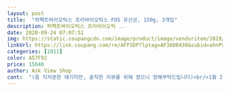 ```yaml
---
layout: post 
title:  "퍼펙트바이오틱스 프리바이오틱스 FOS 유산균, 150g, 3개입" 
description: 퍼펙트바이오틱스 프리바이오틱 ..
date: 2020-09-24 07:07:51 
img: https://static.coupangcdn.com/image/product/image/vendoritem/2019/04/09/3087467979/d5c54f58-fb5e-4851-84aa-ccf85844a2a5.jpg 
linkUrl: https://link.coupang.com/re/AFFSDP?lptag=AF3600438&subid=ahnPublicAsk&pageKey=9336271&itemId=55698631&vendorItemId=4643240587&traceid=V0-113-c7ceef6b4bd14e24 
categories: [1011] 
color: A57F92 
price: 15640 
author: Ask View Shop 
cont:  "(좀 지저분한 얘기지만, 솔직한 리뷰를 위해 썼으니 양해부탁드립니다)<br/>1월 27일  어제 공복에 프리 한 봉 먹은 30분 후 프로를 섭취했습니다.<br/><br/>♡<br/>♡ 사실 제가 지금껏 프로바이오틱스만 아침 저녁으로 식전 먹다가  도중에 프리 한 번 먹다가  다시 이번에 프리 .<br/>프로 같이 먹으려 구매했습니다.<br/><br/>♡ 일단 유통기한은 2021년 9월 18일까지 입니다.<br/><br/>♡ 코로나 바이러스 때문에 장건강에 신경쓰려 급히 주문했고요.<br/><br/>♡ 프리바이오틱스는 하루 8그램을  넘기면 안된다 합니다.<br/><br/>♡다른 제품의 프리보다 우유가 들어있어 살짝 우유비린맛이 나네요! 알레르기 있으신 분은 섭취 권유는 좀 고려하셔야 할 듯 하구요.<br/> 우유 비린맛으로 가루 입안에 넣고 물 마셔야 될 것 같습니다.<br/><br/>♡양이 5그램인데 한꺼번에  털어 목구멍에  넘기면 걸리기도 하겠으나, 조심스럽게 천천히  삼키면 괜찮습니다.<br/><br/>♡프리바이오가 그렇듯 이제품 또한 가루 입자가 상당히 곱습니다.<br/><br/>일단 오늘 그리고 며칠 섭취 후 후기 또  올리겠습니다.<br/><br/>구매이유<br/>그 역할이 프리바이오틱스와 프로바이오틱스입니다.<br/><br/>그 유익균의 먹이가 프리바이오틱스 입니다.<br/><br/>그동안 헛투루 유산균 먹었어요ㅜㅜ<br/>그때그때 저렴이로 주문해먹어요<br/>그래서 우리 몸에  유익균이  잘 살아 장에 도달해 쑤욱 쑤욱변이 잘 나오게 하려면 프리바이오 틱스를 먹어야 합니다.<br/>  물론 프로바이오와 곁들여 먹으면 더 좋지요!<br/>그러니까 유해균이 많으면 비만 체질이 되기 싶고 면연력이 약해져 아픈 몸이 되기도 합니다.<br/> 장이 안 좋으면 알레르기 체질등 모든 병의 근원이 되기도 합니다.<br/><br/>그렇게 되지 않으려면, 튼튼한 장을 만들어 줘야 하는데,<br/>기준섭취량을  넘기면 설사를 유발할 수 있다합니다.<br/><br/>남편은 프리를 먹고 식 후 바로 화장실 가더군요! (남편 또한 우유 비릿함에 물과 함께 섭취했습니다.<br/>)<br/>니 아주 조심해야  돼요! 프리는 그만큼 입자가 곱고 양이 많게 느껴져요.<br/><br/>대부분 입자가 아주 고우니 먹을 때 목에 걸리지 않게 기도로 흡입되지 않게 조심하세요<br/>동남아 갔다가 사오는 망고말랭이 맛이 나네요<br/>면역력도 높아지구요.<br/><br/>보통 한포에 5그램이고<br/>비슷비슷하다고 아무거나 드시지마시고 꼭 프리바이오틱스 유산균을 드셔야해요!! 유익균이 프로바이오틱스 유산균이구요.<br/><br/>사실 같은 제품  프로를 지속적으로 먹으니, 처음엔 좋다가 나중엔 살짝 또 딱딱한 변이거나 변비가 오기 시작했습니다.<br/> 그럴때마다 다른 제품으로 바꿔볼까 하며, 체인지 해 먹어보기도 합니다.<br/><br/>성격도 온순?(우울감 이런것과도 연관이 있다고 해요) 해진다고 해서 유산균은 몇년째 꼭꼭 챙겨먹는데<br/>식이섬유가 들어있는 제품, 망고맛제품, 요구르트맛제품, 분유맛제품 등등<br/>식후에 드신 다면, 위산의 영향을 적게 받을 수 있도록 식후 30분 후 드시면 좋습니다.<br/><br/>아빠숫가락에 한포뜯어서 부어보았어요.<br/> 용량눈대중으로보시라고!!<br/>아침에 변이 시원하게 나옵니다.<br/><br/>여기에 추가로 아연이 들어있는제품<br/>용량.<br/>구성대비 가격이 젤 저렴해서 구매했어요.<br/><br/>우리 몸에는 유익균과 유해균.<br/> 중간균이 살고 있는데, 유익균이 많은 사람은 아무리 먹어도 살이 덜 찌고, 다른 사람보다 면역력이 강해 건강한 편입니다.<br/><br/>유산균(프로바이오.<br/>.<br/>)은 가능한 아침 공복에 복용해야 효과를 높일 수 있습니다.<br/><br/>유산균(프로바이오틱스) 먹을 때 유산균먹이(프리바이오틱스) 꼭 챙겨먹어요<br/>유산균(프로바이오틱스)은 제품에 따라 균수나 균주에 차이가 많은데요<br/>유산균만 먹는것보다 확실히 좋아요<br/>유산균은 생균 특성상 장까지 잘 도달하기 위해서는 위산 분비가 적은 시간에 복용하는 것이 좋습니다.<br/><br/>유익균과 유해균 중간균 그렇게 있는데<br/>유해균보다 유익균이 장속에 많아야 살안찌는체질 이래요.<br/><br/>이 제품은 함량에 망고분말이 들어간걸로 봐서 망고맛이 나겠구나 했는데, 역시... <br/><br/>이제라도 정확하게 알고 먹으니 얼마나 다행인지ㅜㅜ<br/>장개선과 다이어트에 도움이 되길바라며 꾸준히 먹어보고 후기남길께요<br/>장에 좋은균이 많아야 면역력도 좋아지고<br/>장을 개선하여 다이어트에 도움이 되고자 주문합니다.<br/><br/>장환경이 면역력이고 그 장환경을 좌지우지하는게 유산균인거 아시죠?<br/>저거 한입에 털어넣으니 마치 솜사탕 우겨넣어서 먹는 느낌과 맛입니다.<br/><br/>저는 묽은변을 자주봤고 아이는 변비가 있었는데 둘다 정상적으로 변상태가 좋아졌어요<br/>저는 주성분인 프락토올리고당 때문에 먹는거라<br/>저도 그동안 유익균많아지려고 프로바이오틱스를 먹었는데... <br/>.<br/><br/>전 3가지 제품 돌아가며 먹고있는데 모두 한 포에 3.<br/>3그램의 프락토올리고당이 들어있어요<br/>제품<br/>제품마다 조금씩 달라요<br/>중간균은 장이 안 좋아 비만 체질로 바뀌게 되면 간신으로 바뀌어 유해균으로 변모한다 합니다.<br/><br/>참고로 주변사람들도 많이 먹는데 원래 정상변을 본 사람들은 큰차이를 느끼지 못하더라고요<br/>쿠팡비닐에 포장되어왔구요.<br/>  특별히 박스가 찌그러지거나 한곳은 없었습니다.<br/><br/>큰실수였어요.<br/> 아무때나먹어서 위를 지나면서 위산에 의해 소멸됐을가능성이 높네요.<br/><br/>편하게 먹기 좋네요<br/>포장<br/>프락토올리고당이 주성분이예요<br/>프로바이오틱스는 유산균입니다.<br/> 이 많은 유산균이 살아서 장에 도달하기까지 밥을 주는 것이 바로 유산균의 먹이인 주인공이 프리바이오 틱스입니다.<br/><br/>프리바이오틱스 같이 먹은지는 몇 달 안됬어요<br/>프리바이오틱스는 거의 대부분의 제품이 비슷하네요<br/>프리바이오틱스는 위산에 강해서 장까지 잘도달한다네요.<br/><br/>흰색 가루이고 입자는 고와요.<br/><br/>" 
---
```

